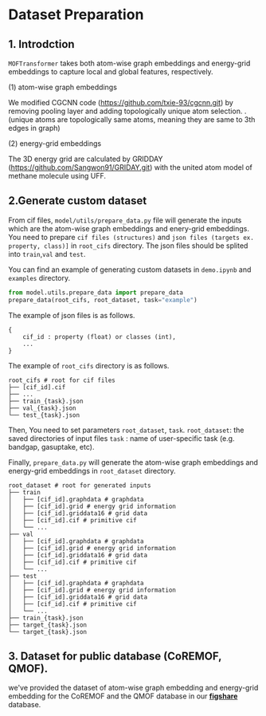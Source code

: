 # Dataset Preparation

## 1. Introdction

`MOFTransformer` takes both atom-wise graph embeddings and energy-grid embeddings to capture local and global features,
respectively.

(1) atom-wise graph embeddings

We modified CGCNN code (https://github.com/txie-93/cgcnn.git) by removing pooling layer and adding topologically unique
atom selection. .
(unique atoms are topologically same atoms, meaning they are same to 3th edges in graph)

(2) energy-grid embeddings

The 3D energy grid are calculated by GRIDDAY (https://github.com/Sangwon91/GRIDAY.git) with the united atom model of
methane molecule using UFF.

## 2.Generate custom dataset

From cif files, `model/utils/prepare_data.py` file will generate the inputs which are the atom-wise graph embeddings and
enery-grid embeddings.
You need to prepare `cif files (structures)` and `json files (targets ex. property, class)]` in `root_cifs` directory.
The json files should be splited into `train`,`val` and `test`.

You can find an example of generating custom datasets in `demo.ipynb` and `examples` directory.

```python
from model.utils.prepare_data import prepare_data
prepare_data(root_cifs, root_dataset, task="example") 
```

The example of json files is as follows.

```
{ 
    cif_id : property (float) or classes (int),
    ...
}
```

The example of `root_cifs` directory is as follows.

    root_cifs # root for cif files
    ├── [cif_id].cif
    ├── ...
    ├── train_{task}.json
    ├── val_{task}.json
    └── test_{task}.json

Then, You need to set parameters `root_dataset`, `task`.
`root_dataset`: the saved directories of input files
`task` : name of user-specific task (e.g. bandgap, gasuptake, etc).

Finally, `prepare_data.py` will generate the atom-wise graph embeddings and energy-grid embeddings in `root_dataset`
directory.

    root_dataset # root for generated inputs 
    ├── train
    │   ├── [cif_id].graphdata # graphdata
    │   ├── [cif_id].grid # energy grid information
    │   ├── [cif_id].griddata16 # grid data
    │   ├── [cif_id].cif # primitive cif
    │   └── ...
    ├── val
    │   ├── [cif_id].graphdata # graphdata
    │   ├── [cif_id].grid # energy grid information
    │   ├── [cif_id].griddata16 # grid data
    │   ├── [cif_id].cif # primitive cif
    │   └── ...
    ├── test    
    │   ├── [cif_id].graphdata # graphdata
    │   ├── [cif_id].grid # energy grid information
    │   ├── [cif_id].griddata16 # grid data
    │   ├── [cif_id].cif # primitive cif
    │   └── ...
    ├── train_{task}.json
    ├── target_{task}.json
    └── target_{task}.json

## 3. Dataset for public database (CoREMOF, QMOF).

we've provided the dataset of atom-wise graph embedding and energy-grid embedding for the CoREMOF and the QMOF database
in our [**figshare**](https://figshare.com/articles/dataset/MOFTransformer/21155506) database.

